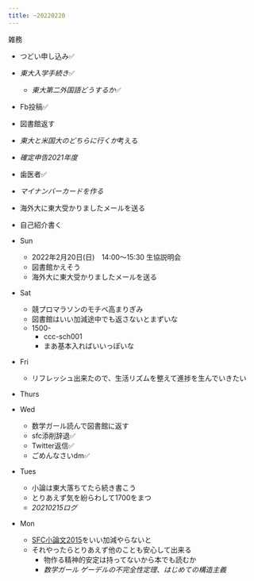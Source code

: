 ```yaml
---
title: ~20220220
---
```


雑務

* つどい申し込み✅

* *東大入学手続き*✅
  
  * *東大第二外国語どうするか*✅
* Fb投稿✅

* 図書館返す

* *東大と米国大のどちらに行くか*考える

* *確定申告2021年度*

* 歯医者✅

* *マイナンバーカードを作る*

* 海外大に東大受かりましたメールを送る

* 自己紹介書く

* Sun
  
  * 2022年2月20日(日)　14:00～15:30 生協説明会
  * 図書館かえそう
  * 海外大に東大受かりましたメールを送る
* Sat
  
  * 競プロマラソンのモチベ高まりぎみ
  * 図書館はいい加減途中でも返さないとまずいな
  * 1500-
    * ccc-sch001
    * まあ基本入ればいいっぽいな
* Fri
  
  * リフレッシュ出来たので、生活リズムを整えて進捗を生んでいきたい
* Thurs

* Wed
  
  * 数学ガール読んで図書館に返す
  * sfc添削辞退✅
  * Twitter返信✅
  * ごめんなさいdm✅
* Tues
  
  * 小論は東大落ちてたら続き書こう
  * とりあえず気を紛らわして1700をまつ
  * *20210215ログ*
* Mon
  
  * [SFC小論文2015](SFC%E5%B0%8F%E8%AB%96%E6%96%872015.md)をいい加減やらないと
  * それやったらとりあえず他のことも安心して出来る
    * 物作る精神的安定は持ってないから本でも読むか
    * *数学ガール ゲーデルの不完全性定理*、*はじめての構造主義*
